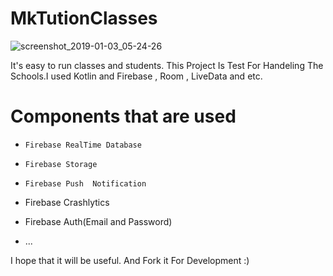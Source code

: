 # MkTutionClasses


![screenshot_2019-01-03_05-24-26](https://user-images.githubusercontent.com/26750131/50633206-79497600-0f18-11e9-9dbe-9360b2d6acba.png)

It's easy to run classes and students.
This Project Is Test For Handeling The Schools.I used Kotlin and Firebase , Room , LiveData and etc.


# Components that are used
  - ```Firebase RealTime Database```
  
  - ```Firebase Storage```
  
  - ```Firebase Push  Notification```
  
  - Firebase Crashlytics
  
  - Firebase Auth(Email and Password)
  
  - ...
  
  


I hope that it will be useful.
And Fork it For Development :)
